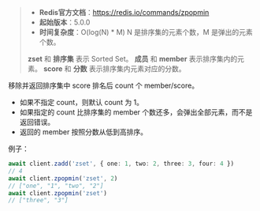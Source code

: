 > - **Redis官方文档**：https://redis.io/commands/zpopmin
> - **起始版本**：5.0.0
> - **时间复杂度**：O(log(N) * M) N 是排序集的元素个数，M 是弹出的元素个数。
>
> **zset** 和 **排序集** 表示 Sorted Set。
> **成员** 和 **member** 表示排序集内的元素。
> **score** 和 **分数** 表示排序集内元素对应的分数。

移除并返回排序集中 score 排名后 count 个 member/score。

- 如果不指定 count，则默认 count 为 1。
- 如果指定的 count 比排序集的 member 个数还多，会弹出全部元素，而不是返回错误。
- 返回的 member 按照分数从低到高排序。

例子：

```typescript
await client.zadd('zset', { one: 1, two: 2, three: 3, four: 4 })
// 4
await client.zpopmin('zset', 2)
// ["one", "1", "two", "2"]
await client.zpopmin('zset')
// ["three", "3"]
```
